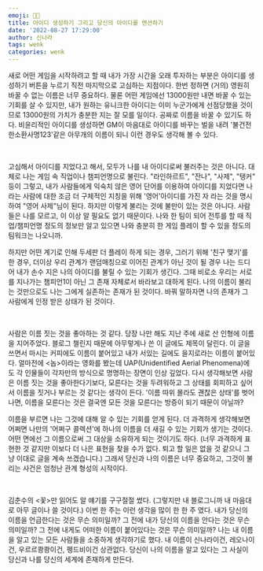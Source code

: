 ```yaml
---
emoji: 👩‍🦳
title: 아이디 생성하기 그리고 당신의 아이디를 멘션하기
date: '2022-08-27 17:29:00'
author: 신나라
tags: wenk
categories: wenk
---
```


새로 어떤 게임을 시작하려고 할 때 내가 가장 시간을 오래 투자하는 부분은 아이디를 생성하기 버튼을 누르기 직전 마지막으로 고심하는 지점이다. 한번 정하면 (거의) 영원히 바꿀 수 없는 이름은 너무 중요하다. 물론 어떤 게임에선 13000원만 내면 바꿀 수 있는 기회를 살 수 있지만, 내가 원하는 유니크한 아이디는 이미 누군가에게 선점당했을 것이므로 13000원의 가치가 충분한 지는 잘 모를 일이다. 공짜로 이름을 바꿀 수 있기도 하다. 비윤리적인 아이디를 생성하면 GM이 마음대로 아이디를 바꾸는 벌을 내려 '불건전한소환사명123'같은 아무개의 이름이 되니 이런 경우도 생각해 볼 수 있다.

​

고심해서 아이디를 지었다고 해서, 모두가 나를 내 아이디로써 불러주는 것은 아니다. 대체로 나는 게임 속 직업이나 챔피언명으로 불린다. "라인하르트", "잔나", "사제", "탱커" 등이 그렇고, 내가 사람들에게 익숙치 않은 영어 단어를 이용하여 아이디를 지었다면 나라는 사람에 대한 조금 더 구체적인 지칭을 위해 '영어'아이디를 가진 자 라는 것을 명시하여 "영어 사제"님이 된다. 하지만 이렇게 불리는 것에 불만이 있는 것은 아니다. 사람들은 나를 모르고, 이 이상 알 필요도 없기 때문이다. 나와 한 팀이 되어 전투를 할 때 직업/챔피언명 정도의 정보만 알고 있으면 나와 충분히 한 게임 플레이 할 수 있을 정도의 팀워크는 나오니까. 

 하지만 어떤 계기로 인해 두세판 더 플레이 하게 되는 경우, 그러기 위해 '친구 맺기'를 한 경우, 더이상 우리 관계가 랜덤매칭으로 이어진 관계가 아닌 것이 될 경우 나는 드디어 내가 손수 지은 나의 아이디를 불릴 수 있는 기회가 생긴다. 그때 비로소 우리는 서로를 지나가는 챔피언1이 아닌 그 존재 자체로서 바라보고 대하게 된다. 나의 이름이 불리는 것만으로도 나는 그에게 실존하는 존재가 된 것이다. 바꿔 말하자면 나의 존재가 그 사람에게 인정 받은 상태가 된 것이다. 

​

사람은 이름 짓는 것을 좋아하는 것 같다. 당장 나만 해도 지난 주에 새로 산 인형에 이름을 지어주었다. 블로그 챌린지 때문에 아무렇게나 쓴 이 글에도 제목이 달린다. 이 글을 쓰면서 마시는 커피에도 이름이 붙어있고 내가 서있는 길에도 을지로라는 이름이 붙어있다. 얼마전에 <놉>이라는 영화를 봤는데 UAP(Unidentified Aerial Phenomena)에도 각 인물들이 각자만의 방식으로 명명하는 장면이 인상 깊었다. 다시 생각해보면 사람은 이름 짓는 것을 좋아한다기보다, 모른다는 것을 두려워하고 그 상태를 회피하고 싶어서 이름을 짓거나 부르는 것 같다는 생각이 든다. '이름 따위 몰라도 괜찮은 상태'를 벗어나면, 이름을 모른다는 것은 결국엔 모든 것을 모른다는 방증이 되기 때문이 아닐까?

 이름을 부르면 나는 그것에 대해 알 수 있는 기회를 얻게 된다. 더 과격하게 생각해보면 어쩌면 나만의 '어쩌구 콜렉션'에 하나의 이름을 더 새길 수 있는 기회가 생기는 것이다. 어떤 면에선 그 이름으로써 그 대상을 소유하게 되는 것이기도 하다. (너무 과격하게 표현한 것 같지만 이보다 더 나은 표현을 찾을 수가 없다. 퇴고 할 일은 없을 것 같으니 그냥 이대로 글을 계속 쓰겠습니다.)  그래서 당신과 나의 이름은 너무 중요하고, 그것이 불리는 사건은 엄청난 관계 형성의 시작이다. 

​

김춘수의 <꽃>만 읽어도 알 얘기를 구구절절 썼다. (그렇지만 내 블로그니까 내 마음대로 아무 글이나 쓸 것이다.) 이번 한 주는 이런 생각을 많이 한 한 주 였다. 내가 당신의 이름을 언급한다는 것은 무슨 의미일까? 그 전에 내가 당신의 이름을 안다는 것은 무슨 의미일까? 그 전에 내게도 어떠한 이름이 붙어있다는 것은 무슨 의미일까? 나는 내 이름을 알고 있는 모든 사람들을 소중하게 생각하기로 했다. 내 이름이 신나라이건, 레오나이건, 우르르쾅쾅이건, 펭드비이건 상관없다. 당신이 나의 이름을 알고 있다는 그 사실이 당신과 나를 당신의 세계에 존재하게 만든다.